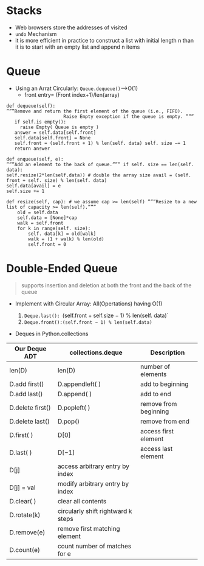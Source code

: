 # Stacks
* Web browsers store the addresses of visited
* `undo` Mechanism
* it is more efficient in practice to construct a list with initial length n than it is to start with an empty list and append n items

# Queue
* Using an Arrat Circularly: `Queue.dequeue()`-->O(1)
  * front entry= (Front index+1)/len(array) 
```
def dequeue(self):
”””Remove and return the first element of the queue (i.e., FIFO).
                     Raise Empty exception if the queue is empty. ”””
   if self.is empty():
     raise Empty( Queue is empty )
   answer = self.data[self.front]
   self.data[self.front] = None
   self.front = (self.front + 1) % len(self. data) self. size −= 1
   return answer
```

```
def enqueue(self, e):
”””Add an element to the back of queue.””” if self. size == len(self. data):
self.resize(2*len(self.data)) # double the array size avail = (self. front + self. size) % len(self. data)
self.data[avail] = e
self.size += 1
```

```
def resize(self, cap): # we assume cap >= len(self) ”””Resize to a new list of capacity >= len(self).”””
    old = self.data
    self.data = [None]*cap 
    walk = self.front
    for k in range(self. size):
        self. data[k] = old[walk]
        walk = (1 + walk) % len(old) 
        self.front = 0

```

# Double-Ended Queue
> supports insertion and deletion at both the front and the back of the queue
* Implement with Circular Array: All(Opertations) having O(1)
  1. `Deque.last(): `(self.front + self.size − 1) % len(self. data)`
  2. `Deque.front():(self.front − 1) % len(self.data)`

* Deques in Python.collections

Our Deque ADT | collections.deque | Description
--------------|-------------------|---------------
len(D)        | len(D)            | number of elements
D.add first()|D.appendleft( )|add to beginning
D.add last()|D.append( )|add to end
D.delete first()|D.popleft( )|remove from beginning
D.delete last()|D.pop()|remove from end
D.first( )|D[0]|access first element
D.last( )|D[−1]|access last element
 |D[j]|access arbitrary entry by index
 |D[j] = val| modify arbitrary entry by index
 |D.clear( )|clear all contents
 |D.rotate(k)| circularly shift rightward k steps
 |D.remove(e)| remove first matching element
 |D.count(e)| count number of matches for e
